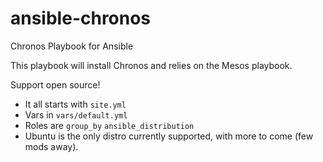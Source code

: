 ansible-chronos
===============

Chronos Playbook for Ansible

This playbook will install Chronos and relies on the Mesos playbook.

Support open source!

* It all starts with `site.yml`
* Vars in `vars/default.yml`
* Roles are `group_by` `ansible_distribution`
* Ubuntu is the only distro currently supported, with more to come (few mods
away).
